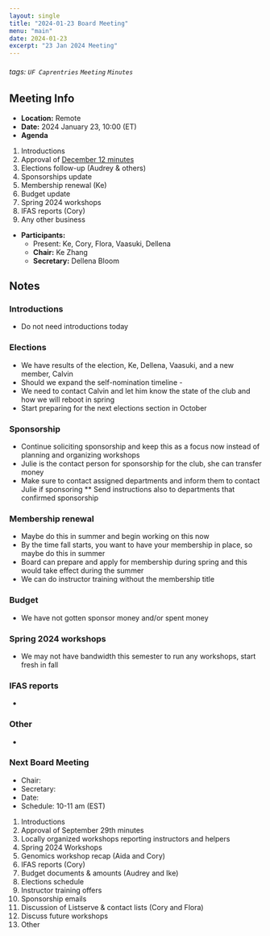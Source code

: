 ```yaml
---
layout: single
title: "2024-01-23 Board Meeting"
menu: "main"
date: 2024-01-23
excerpt: "23 Jan 2024 Meeting"
---
```


###### tags: `UF Caprentries` `Meeting` `Minutes`

## Meeting Info

- **Location:** Remote
- **Date:** 2024 January 23, 10:00 (ET)
- **Agenda**

1. Introductions
2. Approval of [December 12 minutes]([https://github.com/UF-Carpentry/Coordination/issues/214])
3. Elections follow-up (Audrey & others)
4. Sponsorships update
5. Membership renewal (Ke)
6. Budget update
7. Spring 2024 workshops
8. IFAS reports (Cory)
9. Any other business

- **Participants:**
    - Present: Ke, Cory, Flora, Vaasuki, Dellena
    - **Chair:** Ke Zhang
    - **Secretary:** Dellena Bloom

## Notes
<!-- Other important details discussed during the meeting can be entered here. -->

### Introductions
* Do not need introductions today

### Elections
* We have results of the election, Ke, Dellena, Vaasuki, and a new member, Calvin
* Should we expand the self-nomination timeline -
* We need to contact Calvin and let him know the state of the club and how we will reboot in spring
* Start preparing for the next elections section in October

### Sponsorship
* Continue soliciting sponsorship and keep this as a focus now instead of planning and organizing workshops
* Julie is the contact person for sponsorship for the club, she can transfer money
* Make sure to contact assigned departments and inform them to contact Julie if sponsoring
** Send instructions also to departments that confirmed sponsorship

### Membership renewal
* Maybe do this in summer and begin working on this now
* By the time fall starts, you want to have your membership in place, so maybe do this in summer
* Board can prepare and apply for membership during spring and this would take effect during the summer
* We can do instructor training without the membership title

### Budget
* We have not gotten sponsor money and/or spent money

### Spring 2024 workshops
* We may not have bandwidth this semester to run any workshops, start fresh in fall

### IFAS reports
* 

### Other
* 

### Next Board Meeting
* Chair: 
* Secretary: 
* Date: 
* Schedule: 10-11 am (EST)

1. Introductions
2. Approval of September 29th minutes
3. Locally organized workshops reporting instructors and helpers
4. Spring 2024 Workshops
5. Genomics workshop recap (Aida and Cory)
6. IFAS reports (Cory)
7. Budget documents & amounts (Audrey and Ike)
8. Elections schedule
9. Instructor training offers
10. Sponsorship emails
11. Discussion of Listserve & contact lists (Cory and Flora)
12. Discuss future workshops
13. Other

